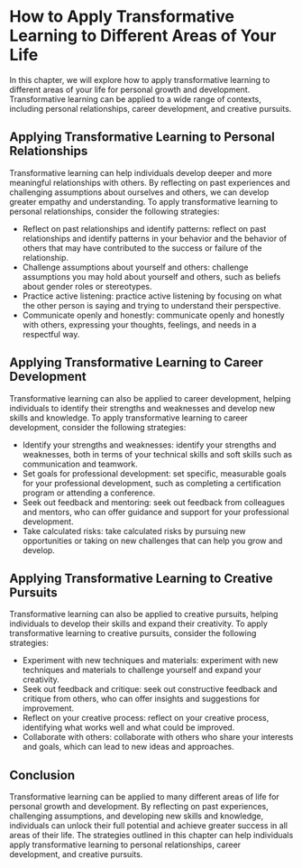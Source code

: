 How to Apply Transformative Learning to Different Areas of Your Life
====================================================================================================================================

In this chapter, we will explore how to apply transformative learning to different areas of your life for personal growth and development. Transformative learning can be applied to a wide range of contexts, including personal relationships, career development, and creative pursuits.

Applying Transformative Learning to Personal Relationships
----------------------------------------------------------

Transformative learning can help individuals develop deeper and more meaningful relationships with others. By reflecting on past experiences and challenging assumptions about ourselves and others, we can develop greater empathy and understanding. To apply transformative learning to personal relationships, consider the following strategies:

* Reflect on past relationships and identify patterns: reflect on past relationships and identify patterns in your behavior and the behavior of others that may have contributed to the success or failure of the relationship.
* Challenge assumptions about yourself and others: challenge assumptions you may hold about yourself and others, such as beliefs about gender roles or stereotypes.
* Practice active listening: practice active listening by focusing on what the other person is saying and trying to understand their perspective.
* Communicate openly and honestly: communicate openly and honestly with others, expressing your thoughts, feelings, and needs in a respectful way.

Applying Transformative Learning to Career Development
------------------------------------------------------

Transformative learning can also be applied to career development, helping individuals to identify their strengths and weaknesses and develop new skills and knowledge. To apply transformative learning to career development, consider the following strategies:

* Identify your strengths and weaknesses: identify your strengths and weaknesses, both in terms of your technical skills and soft skills such as communication and teamwork.
* Set goals for professional development: set specific, measurable goals for your professional development, such as completing a certification program or attending a conference.
* Seek out feedback and mentoring: seek out feedback from colleagues and mentors, who can offer guidance and support for your professional development.
* Take calculated risks: take calculated risks by pursuing new opportunities or taking on new challenges that can help you grow and develop.

Applying Transformative Learning to Creative Pursuits
-----------------------------------------------------

Transformative learning can also be applied to creative pursuits, helping individuals to develop their skills and expand their creativity. To apply transformative learning to creative pursuits, consider the following strategies:

* Experiment with new techniques and materials: experiment with new techniques and materials to challenge yourself and expand your creativity.
* Seek out feedback and critique: seek out constructive feedback and critique from others, who can offer insights and suggestions for improvement.
* Reflect on your creative process: reflect on your creative process, identifying what works well and what could be improved.
* Collaborate with others: collaborate with others who share your interests and goals, which can lead to new ideas and approaches.

Conclusion
----------

Transformative learning can be applied to many different areas of life for personal growth and development. By reflecting on past experiences, challenging assumptions, and developing new skills and knowledge, individuals can unlock their full potential and achieve greater success in all areas of their life. The strategies outlined in this chapter can help individuals apply transformative learning to personal relationships, career development, and creative pursuits.


